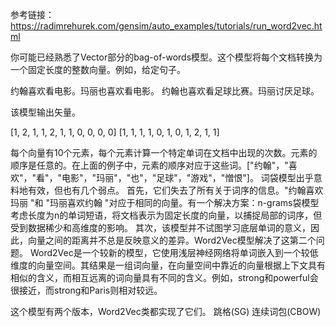 参考链接：
https://radimrehurek.com/gensim/auto_examples/tutorials/run_word2vec.html


你可能已经熟悉了Vector部分的bag-of-words模型。这个模型将每个文档转换为一个固定长度的整数向量。例如，给定句子。

约翰喜欢看电影。玛丽也喜欢看电影。
约翰也喜欢看足球比赛。玛丽讨厌足球。

该模型输出矢量。

[1, 2, 1, 1, 2, 1, 1, 0, 0, 0, 0]
[1, 1, 1, 1, 0, 1, 0, 1, 2, 1, 1]

每个向量有10个元素，每个元素计算一个特定单词在文档中出现的次数。元素的顺序是任意的。在上面的例子中，元素的顺序对应于这些词。["约翰"，"喜欢"，"看"，"电影"，"玛丽"，"也"，"足球"，"游戏"，"憎恨"]。
词袋模型出乎意料地有效，但也有几个弱点。
首先，它们失去了所有关于词序的信息。"约翰喜欢玛丽 "和 "玛丽喜欢约翰 "对应于相同的向量。有一个解决方案：n-grams袋模型考虑长度为n的单词短语，将文档表示为固定长度的向量，以捕捉局部的词序，但受到数据稀少和高维度的影响。
其次，该模型并不试图学习底层单词的意义，因此，向量之间的距离并不总是反映意义的差异。Word2Vec模型解决了这第二个问题。
Word2Vec是一个较新的模型，它使用浅层神经网络将单词嵌入到一个较低维度的向量空间。其结果是一组词向量，在向量空间中靠近的向量根据上下文具有相似的含义，而相互远离的词向量具有不同的含义。例如，strong和powerful会很接近，而strong和Paris则相对较远。

这个模型有两个版本，Word2Vec类都实现了它们。
跳格(SG)
连续词包(CBOW)
